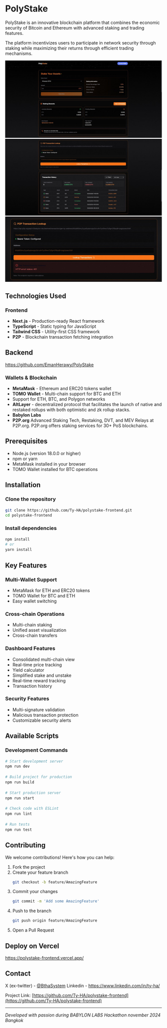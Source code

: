 # PolyStake

PolyStake is an innovative blockchain platform that combines the economic security of Bitcoin and Ethereum with advanced staking and trading features. 

The platform incentivizes users to participate in network security through staking while maximizing their returns through efficient trading mechanisms.

![PolyStake Image 1](public/ps1.jpg)
![PolyStake Image 1](public/ps2.jpg)
![PolyStake Image 1](public/ps3.jpg)

## Technologies Used

### Frontend
* **Next.js** - Production-ready React framework
* **TypeScript** - Static typing for JavaScript
* **Tailwind CSS** - Utility-first CSS framework
* **P2P** - Blockchain transaction fetching integration

## Backend
https://github.com/EmanHerawy/PolyStake

### Wallets & Blockchain
* **MetaMask** - Ethereum and ERC20 tokens wallet
* **TOMO Wallet** - Multi-chain support for BTC and ETH
* Support for ETH, BTC, and Polygon networks
* **AltLayer** - decentralized protocol that facilitates the launch of native and restaked rollups with both optimistic and zk rollup stacks.
* **Babylon Labs**
* **P2P.org** Advanced Staking Tech, Restaking, DVT, and MEV Relays at P2P.org. P2P.org offers staking services for 30+ PoS blockchains.

## Prerequisites

* Node.js (version 18.0.0 or higher)
* npm or yarn
* MetaMask installed in your browser
* TOMO Wallet installed for BTC operations

## Installation

### Clone the repository
```bash
git clone https://github.com/Ty-HA/polystake-frontend.git
cd polystake-frontend
```

### Install dependencies
```bash
npm install
# or
yarn install
```
## Key Features

### Multi-Wallet Support
* MetaMask for ETH and ERC20 tokens
* TOMO Wallet for BTC and ETH
* Easy wallet switching

### Cross-chain Operations
* Multi-chain staking
* Unified asset visualization
* Cross-chain transfers

### Dashboard Features
* Consolidated multi-chain view
* Real-time price tracking
* Yield calculator
* Simplified stake and unstake
* Real-time reward tracking
* Transaction history

### Security Features
* Multi-signature validation
* Malicious transaction protection
* Customizable security alerts

## Available Scripts

### Development Commands
```bash
# Start development server
npm run dev

# Build project for production
npm run build

# Start production server
npm run start

# Check code with ESLint
npm run lint

# Run tests
npm run test
```

## Contributing

We welcome contributions! Here's how you can help:

1. Fork the project
2. Create your feature branch
   ```bash
   git checkout -b feature/AmazingFeature
   ```
3. Commit your changes
   ```bash
   git commit -m 'Add some AmazingFeature'
   ```
4. Push to the branch
   ```bash
   git push origin feature/AmazingFeature
   ```
5. Open a Pull Request

## Deploy on Vercel
https://polystake-frontend.vercel.app/

## Contact

X (ex-twitter) - [@BthaSystem](https://twitter.com/bthasystem)
Linkedin - https://www.linkedin.com/in/ty-ha/

Project Link: [https://github.com/Ty-HA/polystake-frontend](https://github.com/Ty-HA/polystake-frontend)

---

*Developed with passion during BABYLON LABS Hackathon november 2024 Bangkok*